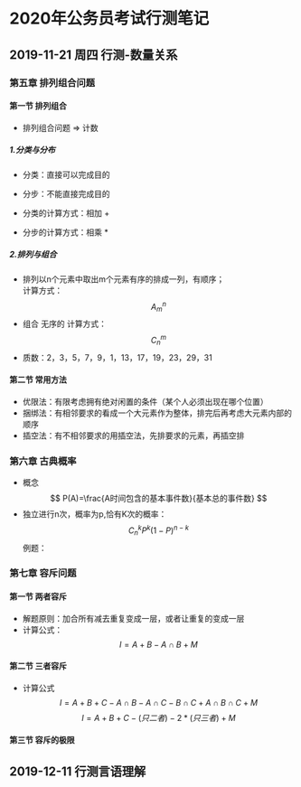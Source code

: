 # 2020年公务员考试行测笔记

## 2019-11-21 周四 行测-数量关系

### 第五章 排列组合问题
#### 第一节 排列组合
* 排列组合问题 => 计数

##### 1.分类与分布 

* 分类：直接可以完成目的
* 分步：不能直接完成目的

* 分类的计算方式：相加 +
* 分步的计算方式：相乘 *
##### 2.排列与组合

* 排列以n个元素中取出m个元素有序的排成一列，有顺序；  
  计算方式：
  $$ A_m^n $$
* 组合 无序的
  计算方式：
  $$ C_n^m $$
* 质数：2，3，5，7，9，1，13，17，19，23，29，31

#### 第二节 常用方法

* 优限法：有限考虑拥有绝对闲置的条件（某个人必须出现在哪个位置）
* 捆绑法：有相邻要求的看成一个大元素作为整体，排完后再考虑大元素内部的顺序
* 插空法：有不相邻要求的用插空法，先排要求的元素，再插空排

### 第六章 古典概率

* 概念
  $$ P(A)=\frac{A时间包含的基本事件数}{基本总的事件数} $$
* 独立进行n次，概率为p,恰有K次的概率：
  $$ C_n^k P^k (1-P)^{n-k} $$
例题：

### 第七章 容斥问题
#### 第一节 两者容斥
* 解题原则：加合所有减去重复变成一层，或者让重复的变成一层
* 计算公式：
  $$I=A+B-A \cap B+M$$

#### 第二节 三者容斥
* 计算公式
  $$I=A+B+C-A \cap B-A \cap C - B \cap C+A \cap B \cap C+M $$
  $$ I=A+B+C-(只二者)-2*(只三者)+M $$
#### 第三节 容斥的极限


## 2019-12-11  行测言语理解

